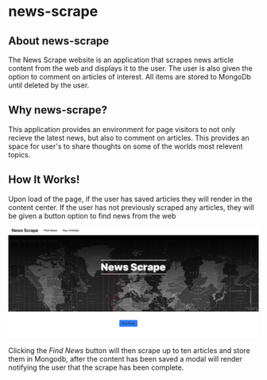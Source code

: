 # news-scrape

## About news-scrape

The News Scrape website is an application that scrapes news article content from the web and displays it to the user. The user is also given the option to comment on articles of interest. All items are stored to MongoDb until deleted by the user. 

## Why news-scrape?

This application provides an environment for page visitors to not only recieve the latest news, but also to comment on articles. This provides an space for user's to share thoughts on some of the worlds most relevent topics. 

## How It Works!

Upon load of the page, if the user has saved articles they will render in the content center. If the user has not previously scraped any articles, they will be given a button option to find news from the web

![Home-Page](https://github.com/jvalentine1/news-scrape/blob/master/images/home-page-pic.png)

Clicking the *Find News* button will then scrape up to ten articles and store them in Mongodb, after the content has been saved a modal will render notifying the user that the scrape has been complete.  